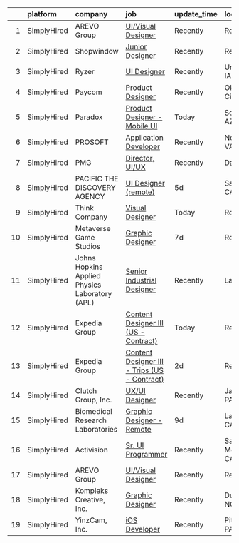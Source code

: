 

|    | platform    | company                                        | job                                                                                                                                                  | update_time   | location          |
|---:|:------------|:-----------------------------------------------|:-----------------------------------------------------------------------------------------------------------------------------------------------------|:--------------|:------------------|
|  1 | SimplyHired | AREVO Group                                    | [UI/Visual Designer](https://www.simplyhired.com/job/qrm7lu0OeOtigHUZG8eRnpMQShi763qtXMlsN8j_zyfqy4XSh3muUw?q=ui+designer)                           | Recently      | Remote            |
|  2 | SimplyHired | Shopwindow                                     | [Junior Designer](https://www.simplyhired.com/job/-AZgbxRutSXzcLxt0dEJJR4Avh4MacPA3CqrTvE1i8TjcWNLCaePAw?q=ui+designer)                              | Recently      | Remote            |
|  3 | SimplyHired | Ryzer                                          | [UI Designer](https://www.simplyhired.com/job/IgL67c5UItOFZfEkmgu-XaBpxwMs7ah2U51VSlAZ1MOdxsq4k_zEeA?q=ui+designer)                                  | Recently      | Urbandale, IA     |
|  4 | SimplyHired | Paycom                                         | [Product Designer](https://www.simplyhired.com/job/sTicsWpEbBaN_PDIYOQLlIPFYVeVVEqPog0YzBBQapUXHdf-2SKMxQ?q=ui+designer)                             | Recently      | Oklahoma City, OK |
|  5 | SimplyHired | Paradox                                        | [Product Designer - Mobile UI](https://www.simplyhired.com/job/QRd9_2jKsBSOoTzCWcUe1-W1pmDMva8wX2GBBKOAGgDYFYQXqsgLkA?q=ui+designer)                 | Today         | Scottsdale, AZ    |
|  6 | SimplyHired | PROSOFT                                        | [Application Developer](https://www.simplyhired.com/job/yHe6t374s2laLu1FqwlBiz6wAg14VUU-EVceTCVngGLopYRazR0iuw?q=ui+designer)                        | Recently      | Norfolk, VA       |
|  7 | SimplyHired | PMG                                            | [Director, UI/UX](https://www.simplyhired.com/job/PEGpH6MmcmKiHLo66d8_0CIDnOxAHfERSlUZnHQkkW3DdEJYo0-SEw?q=ui+designer)                              | Recently      | Dallas, TX        |
|  8 | SimplyHired | PACIFIC THE DISCOVERY AGENCY                   | [UI Designer (remote)](https://www.simplyhired.com/job/AACAJrLN2DXaCv1VFsXK2Xb8JV8ihXQmcURFsbqU3PtbD1bnh8kw4A?q=ui+designer)                         | 5d            | San Diego, CA     |
|  9 | SimplyHired | Think Company                                  | [Visual Designer](https://www.simplyhired.com/job/_SCPa99ymVlg6R45qPz_1rYyzixogiVBYASUnOyZFin-aCJLt7iLdA?q=ui+designer)                              | Today         | Remote            |
| 10 | SimplyHired | Metaverse Game Studios                         | [Graphic Designer](https://www.simplyhired.com/job/ktOZ-n0te83a1qUEiDrZxdzVu7Lmn3p4rLwsa8Tm-ybTXv5YMhs_eQ?q=ui+designer)                             | 7d            | Remote            |
| 11 | SimplyHired | Johns Hopkins Applied Physics Laboratory (APL) | [Senior Industrial Designer](https://www.simplyhired.com/job/cWteweR2HUSB-M6HNfjiwbg6s9QWBdHzzWW_VIcrN6UKsXa3uDdpvw?q=ui+designer)                   | Recently      | Laurel, MD        |
| 12 | SimplyHired | Expedia Group                                  | [Content Designer III (US - Contract)](https://www.simplyhired.com/job/fwaas5lnmf-5ECQy70bFxY6UtDeHsssIiUmiMc3QBdu_wBlFzRmoiA?q=ui+designer)         | Today         | Remote            |
| 13 | SimplyHired | Expedia Group                                  | [Content Designer III - Trips (US - Contract)](https://www.simplyhired.com/job/BpkXydBxsri5ql4GoGWKIjQ6CMcgrFWiQRvmvpqCs1Rjy-RcZ52PKQ?q=ui+designer) | 2d            | Remote            |
| 14 | SimplyHired | Clutch Group, Inc.                             | [UX/UI Designer](https://www.simplyhired.com/job/WFIgd1BBeAJlF2rnqcqg-0uF2xaG7Eyoei0hk_m0aVcAIOOSlWZmEQ?q=ui+designer)                               | Recently      | Jamison, PA       |
| 15 | SimplyHired | Biomedical Research Laboratories               | [Graphic Designer - Remote](https://www.simplyhired.com/job/EQTL4aHF8bkEUEn1wigNeKUNppRAavQ4Y7b_UmH_82lvDPvd3RAbag?q=ui+designer)                    | 9d            | La Jolla, CA      |
| 16 | SimplyHired | Activision                                     | [Sr. UI Programmer](https://www.simplyhired.com/job/ndBiyvy-gNXf_Jz1eYzikGbLEYvxT_gDCM7l5AX4lIXvWfmaRSpUtQ?q=ui+designer)                            | Recently      | Santa Monica, CA  |
| 17 | SimplyHired | AREVO Group                                    | [UI/Visual Designer](https://www.simplyhired.com/job/qrm7lu0OeOtigHUZG8eRnpMQShi763qtXMlsN8j_zyfqy4XSh3muUw?q=ui+designer)                           | Recently      | Remote            |
| 18 | SimplyHired | Kompleks Creative, Inc.                        | [Graphic Designer](https://www.simplyhired.com/job/XDCXInyyEUtzzk0FsnHn__C85qu5PBMwYcRmJ59IX_rJuH2aQZljSQ?q=ui+designer)                             | Recently      | Durham, NC        |
| 19 | SimplyHired | YinzCam, Inc.                                  | [iOS Developer](https://www.simplyhired.com/job/O7s3dealHuxhU0MGhoaMnfOJziqVEUTHKEJtlDWUSPF8S_dqWf-8-Q?q=ui+designer)                                | Recently      | Pittsburgh, PA    |